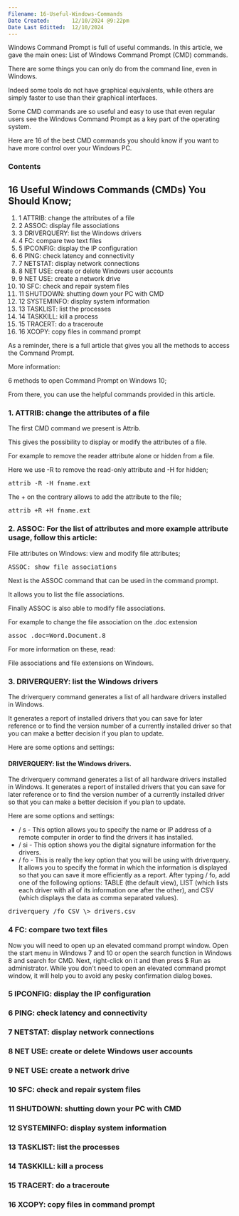 ```yaml
---
Filename: 16-Useful-Windows-Commands
Date Created: 		12/10/2024 @9:22pm
Date Last Editted: 	12/10/2024
---
```


<!--~~~~~~~~~~~~~~~~~~~~~~~~~~~~~~~~~~~~~~~~~~~~~~~~~~~~~~~~~~~~~~~~~~~~~~~~~~~~~~~~~~~~~~~~~~~~-->
<!--~~~~~~~~~~~~~~~~~~~~~~~~~ readme.md of 16-useful-windows-commands ~~~~~~~~~~~~~~~~~~~~~~~~~~-->
<p>Windows Command Prompt is full of useful commands. In this article, we gave the main 
ones: List of Windows Command Prompt (CMD) commands.</p>

<p>There are some things you can only do from the command line, even in Windows.</p>

<p>Indeed some tools do not have graphical equivalents, while others are simply faster 
to use than their graphical interfaces.</p>

<p>Some CMD commands are so useful and easy to use that even regular users see the Windows 
Command Prompt as a key part of the operating system.</p>

<p>Here are 16 of the best CMD commands you should know if you want to have more control 
over your Windows PC.</p>

<h3 id="toc">Contents</h3>

<h2 id="cmds">16 Useful Windows Commands (CMDs) You Should Know;</h2>
<ol>
  <li>1 ATTRIB: change the attributes of a file</li>
  <li>2 ASSOC: display file associations</li>
  <li>3 DRIVERQUERY: list the Windows drivers</li>
  <li>4 FC: compare two text files</li>
  <li>5 IPCONFIG: display the IP configuration</li>
  <li>6 PING: check latency and connectivity</li>
  <li>7 NETSTAT: display network connections</li>
  <li>8 NET USE: create or delete Windows user accounts</li>
  <li>9 NET USE: create a network drive</li>
  <li>10 SFC: check and repair system files</li>
  <li>11 SHUTDOWN: shutting down your PC with CMD</li>
  <li>12 SYSTEMINFO: display system information</li>
  <li>13 TASKLIST: list the processes</li>
  <li>14 TASKKILL: kill a process</li>
  <li>15 TRACERT: do a traceroute</li>
  <li>16 XCOPY: copy files in command prompt</li>
</ol>

<p>As a reminder, there is a full article that gives you all the methods to access the Command Prompt.</p>

<p>More information:</p>

<p>6 methods to open Command Prompt on Windows 10;</p>

<p>From there, you can use the helpful commands provided in this article.</p>
<!--~~~~~~~~~~~~~~~~~~~~~~~~~~~~~~~~~~~~~~~~~~~~~~~~~~~~~~~~~~~~~~~~~~~~~~~~~~~~~~~~~~~~~~~~~~~~-->
<h3 id="attrib">1. ATTRIB: change the attributes of a file</h3>
<!--~~~~~~~~~~~~~~~~~~~~~~~~~~~~~~~~~~~~~~~~~~~~~~~~~~~~~~~~~~~~~~~~~~~~~~~~~~~~~~~~~~~~~~~~~~~~-->
<p>The first CMD command we present is Attrib.</p>

<p>This gives the possibility to display or modify the attributes of a file.</p>

<p>For example to remove the reader attribute alone or hidden from a file.</p>

<p>Here we use -R to remove the read-only attribute and -H for hidden;</p>
<pre>
attrib -R -H fname.ext
</pre>

<p>The + on the contrary allows to add the attribute to the file;</p>
<pre>
attrib +R +H fname.ext
</pre>
<!--~~~~~~~~~~~~~~~~~~~~~~~~~~~~~~~~~~~~~~~~~~~~~~~~~~~~~~~~~~~~~~~~~~~~~~~~~~~~~~~~~~~~~~~~~~~~-->
<h3 id="assoc">2. ASSOC: For the list of attributes and more example attribute usage, follow this article:</h3>
<!--~~~~~~~~~~~~~~~~~~~~~~~~~~~~~~~~~~~~~~~~~~~~~~~~~~~~~~~~~~~~~~~~~~~~~~~~~~~~~~~~~~~~~~~~~~~~-->
<p>File attributes on Windows: view and modify file attributes;</p>

<pre>
ASSOC: show file associations
</pre>

<p>Next is the ASSOC command that can be used in the command prompt.</p>
<p>It allows you to list the file associations.</p>
 
<p>Finally ASSOC is also able to modify file associations.</p>
<p>For example to change the file association on the .doc extension</p>
<pre>
assoc .doc=Word.Document.8
</pre>
<p>For more information on these, read:</p>

<p>File associations and file extensions on Windows.</p>
<!--~~~~~~~~~~~~~~~~~~~~~~~~~~~~~~~~~~~~~~~~~~~~~~~~~~~~~~~~~~~~~~~~~~~~~~~~~~~~~~~~~~~~~~~~~~~~-->
<h3 id="driverquery">3. DRIVERQUERY: list the Windows drivers</h3>
<!--~~~~~~~~~~~~~~~~~~~~~~~~~~~~~~~~~~~~~~~~~~~~~~~~~~~~~~~~~~~~~~~~~~~~~~~~~~~~~~~~~~~~~~~~~~~~-->
<p>The driverquery command generates a list of all hardware drivers installed in Windows.</p>

<p>It generates a report of installed drivers that you can save for later reference or to 
find the version number of a currently installed driver so that you can make a better 
decision if you plan to update.</p>

<p>Here are some options and settings:</p>

<h4>DRIVERQUERY: list the Windows drivers.</h4>

<p>The driverquery command generates a list of all hardware drivers installed in Windows.
It generates a report of installed drivers that you can save for later reference or to 
find the version number of a currently installed driver so that you can make a better 
decision if you plan to update.</p>

<p>Here are some options and settings:</p>

<ul>
  <li>/ s - This option allows you to specify the name or IP address of a remote computer in 
  order to find the drivers it has installed.</li>
  <li>/ si - This option shows you the digital signature information for the drivers.</li>
  <li>/ fo - This is really the key option that you will be using with driverquery. It allows 
  you to specify the format in which the information is displayed so that you can save 
  it more efficiently as a report. After typing / fo, add one of the following options: 
  TABLE (the default view), LIST (which lists each driver with all of its information 
  one after the other), and CSV (which displays the data as comma separated values).</li>
</ul>
<pre>
driverquery /fo CSV \> drivers.csv
</pre>
<!--~~~~~~~~~~~~~~~~~~~~~~~~~~~~~~~~~~~~~~~~~~~~~~~~~~~~~~~~~~~~~~~~~~~~~~~~~~~~~~~~~~~~~~~~~~~~-->
<h3 id="fc">4 FC: compare two text files</h3>
<!--~~~~~~~~~~~~~~~~~~~~~~~~~~~~~~~~~~~~~~~~~~~~~~~~~~~~~~~~~~~~~~~~~~~~~~~~~~~~~~~~~~~~~~~~~~~~-->
<p>Now you will need to open up an elevated command prompt window. Open the start menu in 
Windows 7 and 10 or open the search function in Windows 8 and search for CMD.  Next, 
right-click on it and then press $ Run as administrator. While you don't need to open an 
elevated command prompt window, it will help you to avoid any pesky confirmation dialog 
boxes.</p>


<!--~~~~~~~~~~~~~~~~~~~~~~~~~~~~~~~~~~~~~~~~~~~~~~~~~~~~~~~~~~~~~~~~~~~~~~~~~~~~~~~~~~~~~~~~~~~~-->
<h3 id="iponfig">5 IPCONFIG: display the IP configuration</h3>
<!--~~~~~~~~~~~~~~~~~~~~~~~~~~~~~~~~~~~~~~~~~~~~~~~~~~~~~~~~~~~~~~~~~~~~~~~~~~~~~~~~~~~~~~~~~~~~-->
<h3 id="ping">6 PING: check latency and connectivity</h3>
<!--~~~~~~~~~~~~~~~~~~~~~~~~~~~~~~~~~~~~~~~~~~~~~~~~~~~~~~~~~~~~~~~~~~~~~~~~~~~~~~~~~~~~~~~~~~~~-->
<h3 id="netstat">7 NETSTAT: display network connections</h3>
<!--~~~~~~~~~~~~~~~~~~~~~~~~~~~~~~~~~~~~~~~~~~~~~~~~~~~~~~~~~~~~~~~~~~~~~~~~~~~~~~~~~~~~~~~~~~~~-->
<h3 id="netuse">8 NET USE: create or delete Windows user accounts</h3>
<!--~~~~~~~~~~~~~~~~~~~~~~~~~~~~~~~~~~~~~~~~~~~~~~~~~~~~~~~~~~~~~~~~~~~~~~~~~~~~~~~~~~~~~~~~~~~~-->
<h3 id="netuse2">9 NET USE: create a network drive</h3>
<!--~~~~~~~~~~~~~~~~~~~~~~~~~~~~~~~~~~~~~~~~~~~~~~~~~~~~~~~~~~~~~~~~~~~~~~~~~~~~~~~~~~~~~~~~~~~~-->
<h3 id="sfc">10 SFC: check and repair system files</h3>
<!--~~~~~~~~~~~~~~~~~~~~~~~~~~~~~~~~~~~~~~~~~~~~~~~~~~~~~~~~~~~~~~~~~~~~~~~~~~~~~~~~~~~~~~~~~~~~-->
<h3 id="shutdown">11 SHUTDOWN: shutting down your PC with CMD</h3>
<!--~~~~~~~~~~~~~~~~~~~~~~~~~~~~~~~~~~~~~~~~~~~~~~~~~~~~~~~~~~~~~~~~~~~~~~~~~~~~~~~~~~~~~~~~~~~~-->
<h3 id="systeminfo">12 SYSTEMINFO: display system information</h3>
<!--~~~~~~~~~~~~~~~~~~~~~~~~~~~~~~~~~~~~~~~~~~~~~~~~~~~~~~~~~~~~~~~~~~~~~~~~~~~~~~~~~~~~~~~~~~~~-->
<h3 id="tasklist">13 TASKLIST: list the processes</h3>
<!--~~~~~~~~~~~~~~~~~~~~~~~~~~~~~~~~~~~~~~~~~~~~~~~~~~~~~~~~~~~~~~~~~~~~~~~~~~~~~~~~~~~~~~~~~~~~-->
<h3 id="taskkill">14 TASKKILL: kill a process</h3>
<!--~~~~~~~~~~~~~~~~~~~~~~~~~~~~~~~~~~~~~~~~~~~~~~~~~~~~~~~~~~~~~~~~~~~~~~~~~~~~~~~~~~~~~~~~~~~~-->
<h3 id="tracert">15 TRACERT: do a traceroute</h3>
<!--~~~~~~~~~~~~~~~~~~~~~~~~~~~~~~~~~~~~~~~~~~~~~~~~~~~~~~~~~~~~~~~~~~~~~~~~~~~~~~~~~~~~~~~~~~~~-->
<h3 id="xcopy">16 XCOPY: copy files in command prompt</h3>
<!--~~~~~~~~~~~~~~~~~~~~~~~~~~~~~~~~~~~~~~~~~~~~~~~~~~~~~~~~~~~~~~~~~~~~~~~~~~~~~~~~~~~~~~~~~~~~-->
<!--~~~~~~~~~~~~~~~~~~~~~~~~~~~~~~~~~~~~~~~~~~~~~~~~~~~~~~~~~~~~~~~~~~~~~~~~~~~~~~~~~~~~~~~~~~~~-->

